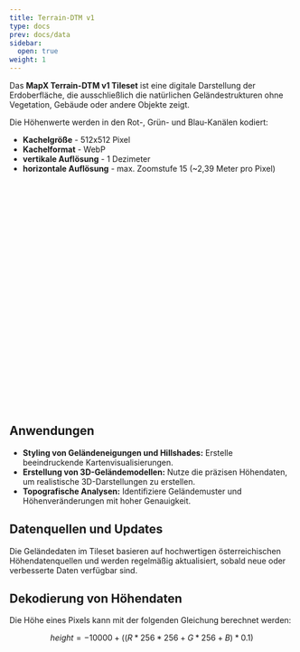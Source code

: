 ```yaml
---
title: Terrain-DTM v1
type: docs
prev: docs/data
sidebar:
  open: true
weight: 1
---
```


Das **MapX Terrain-DTM v1 Tileset** ist eine digitale Darstellung der Erdoberfläche, die ausschließlich die natürlichen Geländestrukturen ohne Vegetation, Gebäude oder andere Objekte zeigt.  

Die Höhenwerte werden in den Rot-, Grün- und Blau-Kanälen kodiert:  
- **Kachelgröße** - 512x512 Pixel  
- **Kachelformat** - WebP  
- **vertikale Auflösung** - 1 Dezimeter  
- **horizontale Auflösung** - max. Zoomstufe 15 (~2,39 Meter pro Pixel)  


<div id="map" style="width: 100%; height: 400px;"></div>

<script src="https://unpkg.com/maplibre-gl@latest/dist/maplibre-gl.js"></script>
<script>
  document.addEventListener("DOMContentLoaded", function () {
    const map = new maplibregl.Map({
      container: 'map',
      style: {
        "version": 8,
        "name": "mapx basemap",
        "metadata": { "maputnik:renderer": "mlgljs" },
        "sources": {
           "hillshadeSource": {
            "type": "raster-dem",
            "tiles": [
              "https://tiles.mapx.at/terrain/{z}/{x}/{y}"
            ],
            "tileSize": 512,
            "maxzoom": 15
          }
        },
        "sprite": "https://maputnik.github.io/osm-liberty/sprites/osm-liberty",
        "glyphs": "https://orangemug.github.io/font-glyphs/glyphs/{fontstack}/{range}.pbf",
        "layers": [
          {
            "id": "hillshade",
            "type": "hillshade",
            "source": "hillshadeSource",
            "minzoom": 7,  
            "maxzoom": 19,
            "layout": {},
            "paint": {
              "hillshade-shadow-color": "#aaaaaa",
              "hillshade-highlight-color": "#ffffff"            }
          }         
        ],
        "id": "mapx-hillshade"
      },
      center: [15.16, 48.207], 
      zoom: 14, // Zoom-Level
      attributionControl: false
    })};
</script>


## **Anwendungen**

- **Styling von Geländeneigungen und Hillshades:** Erstelle beeindruckende Kartenvisualisierungen.  
- **Erstellung von 3D-Geländemodellen:** Nutze die präzisen Höhendaten, um realistische 3D-Darstellungen zu erstellen.  
- **Topografische Analysen:** Identifiziere Geländemuster und Höhenveränderungen mit hoher Genauigkeit.  


## **Datenquellen und Updates**

Die Geländedaten im Tileset basieren auf hochwertigen österreichischen Höhendatenquellen und werden regelmäßig aktualisiert, sobald neue oder verbesserte Daten verfügbar sind.  


## **Dekodierung von Höhendaten**

Die Höhe eines Pixels kann mit der folgenden Gleichung berechnet werden:  

```math
height = -10000 + ((R * 256 * 256 + G * 256 + B) * 0.1)
```